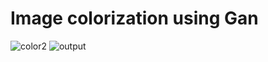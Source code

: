 # Image colorization using Gan
![color2](https://user-images.githubusercontent.com/60230566/183817332-b810c8b4-fa72-4502-939c-4da285f025d7.jpeg)
![output](https://user-images.githubusercontent.com/60230566/183817250-26cc64b9-7b1f-4163-86fa-e55bbaee66fa.jpeg)

